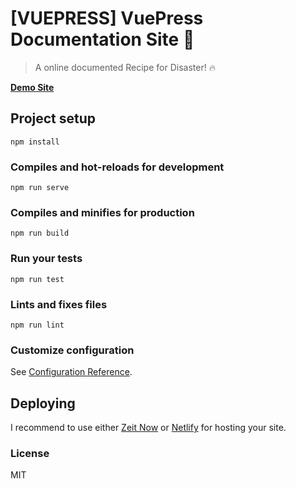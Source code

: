 # [VUEPRESS] VuePress Documentation Site :rocket:

> A online documented Recipe for Disaster! :fire:

[**Demo Site**](https://soon.co/)

## Project setup

```
npm install
```

### Compiles and hot-reloads for development

```
npm run serve
```

### Compiles and minifies for production

```
npm run build
```

### Run your tests

```
npm run test
```

### Lints and fixes files

```
npm run lint
```

### Customize configuration

See [Configuration Reference](https://cli.vuejs.org/config/).

## Deploying

I recommend to use either [Zeit Now](https://now.sh) or [Netlify](https://netlify.com) for hosting your site.

### License

MIT
